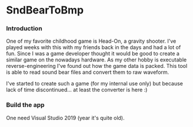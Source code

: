 SndBearToBmp
============

### Introduction
One of my favorite childhood game is Head-On, a gravity shooter.
I've played weeks with this with my friends back in the days and had a lot of fun.
Since I was a game developer thought it would be good to create a similar game on the nowadays hardware.
As my other hobby is executable reverse-engineering I've found out how the game data is packed.
This tool is able to read sound bear files and convert them to raw waveform.

I've started to create such a game (for my internal use only) but because lack of time discontinued... at least the converter is here :)

### Build the app
One need Visual Studio 2019 (year it's quite old).
